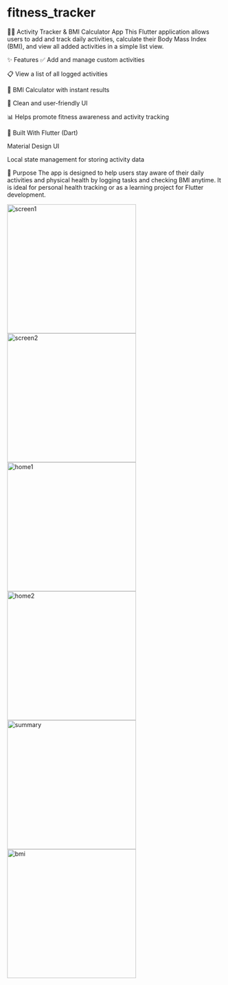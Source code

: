 # fitness_tracker

🏃‍♂️ Activity Tracker & BMI Calculator App
This Flutter application allows users to add and track daily activities, calculate their Body Mass Index (BMI), and view all added activities in a simple list view.

✨ Features
✅ Add and manage custom activities

📋 View a list of all logged activities

🧮 BMI Calculator with instant results

📱 Clean and user-friendly UI

📊 Helps promote fitness awareness and activity tracking

📱 Built With
Flutter (Dart)

Material Design UI

Local state management for storing activity data

🎯 Purpose
The app is designed to help users stay aware of their daily activities and physical health by logging tasks and checking BMI anytime. It is ideal for personal health tracking or as a learning project for Flutter development.

<img src="https://github.com/user-attachments/assets/c2c580f3-1680-4e91-90a4-6cf76a9a700f" alt="screen1" width="300"/>
<img src="https://github.com/user-attachments/assets/886cf84f-64c5-45cc-89c7-3089c809a751" alt="screen2" width="300"/>
<img src="https://github.com/user-attachments/assets/c0f29bd8-1e82-4e8e-8634-30579b63f68a" alt="home1" width="300"/>
<img src="https://github.com/user-attachments/assets/c46af5ea-1911-44a6-a6bb-4a56e782056e" alt="home2" width="300"/>
<img src="https://github.com/user-attachments/assets/ba726a7a-2296-413f-9a93-93ea1aaf64db" alt="summary" width="300"/>
<img src="https://github.com/user-attachments/assets/4ee2ae66-7358-4967-9192-09abdec9a5ad" alt="bmi" width="300"/>
